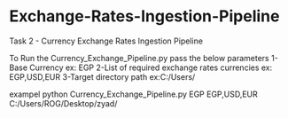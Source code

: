 # Exchange-Rates-Ingestion-Pipeline

Task 2 - Currency Exchange Rates Ingestion Pipeline

To Run the Currency_Exchange_Pipeline.py pass the below parameters
1-Base Currency ex: EGP
2-List of required exchange rates currencies ex: EGP,USD,EUR
3-Target directory path ex:C:/Users/

exampel python Currency_Exchange_Pipeline.py EGP EGP,USD,EUR C:/Users/ROG/Desktop/zyad/
